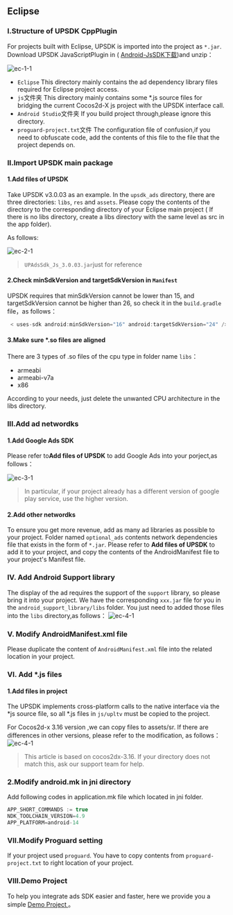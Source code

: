 ## Eclipse

### I.Structure of UPSDK CppPlugin 
For projects built with Eclipse, UPSDK is imported into the project as `*.jar`. Download UPSDK JavaScriptPlugin in ( [Android-JsSDK下载](http://ads-sdk-doc.haloapps.com/docs/show/13 "download"))and unzip：

![ec-1-1](http://docs.upltv.com/uploads/201805/5af3e73af0172_5af3e73a.png "ec-1-1")
- `Eclipse`
   This directory mainly contains the ad dependency library files required for Eclipse project access.
- `js`文件夹
	This directory mainly contains some *.js source files for bridging the current Cocos2d-X js project with the UPSDK interface call.
- `Android Studio`文件夹
    If you build project through,please ignore this directory.
- `proguard-project.txt`文件
	The configuration file of confusion,if you need to obfuscate code, add the contents of this file to the file that the project depends on.
	

### II.Import UPSDK main package

#### 1.Add files of UPSDK
Take UPSDK v3.0.03 as an example. In the `upsdk_ads` directory, there are three directories: `libs`, `res` and `assets`. Please copy the contents of the directory to the corresponding directory of your Eclipse main project ( If there is no libs directory, create a libs directory with the same level as src in the app folder).

As follows:

![ec-2-1](http://docs.upltv.com/uploads/201805/5af3e8f29e3c9_5af3e8f2.png "ec-2-1")

> `UPAdsSdk_Js_3.0.03.jar`just for reference

#### 2.Check minSdkVersion and targetSdkVersion in `Manifest`
UPSDK requires that minSdkVersion cannot be lower than 15, and targetSdkVersion cannot be higher than 26, so check it in the `build.gradle` file，as follows：
```groovy
 < uses-sdk android:minSdkVersion="16" android:targetSdkVersion="24" />
```
#### 3.Make sure *.so files are aligned
There are 3 types of .so files of the cpu type in folder name `libs`：
- armeabi
- armeabi-v7a
- x86

According to your needs, just delete the unwanted CPU architecture in the libs directory.

### III.Add ad networdks
#### 1.Add Google Ads SDK

Please refer to**Add files of UPSDK** to add Google Ads into your porject,as follows：

![ec-3-1](http://docs.upltv.com/uploads/201805/5af3ebc528686_5af3ebc5.png "ec-3-1")
> In particular, if your project already has a different version of google play service, use the higher version.


#### 2.Add other networdks
To ensure you get more revenue, add as many ad libraries as possible to your project.
Folder named `optional_ads` contents  network dependencies file that exists in the form of `*.jar`. Please refer to **Add files of UPSDK** to add it to your project, and copy the contents of the AndroidManifest file to your project's Manifest file.


### IV. Add Android Support library 

The display of the ad requires the support of the `support` library, so please bring it into your project. We have the corresponding `xxx.jar` file for you in the `android_support_library/libs` folder. You just need to added those files into the `libs` directory,as follows：
![ec-4-1](http://docs.upltv.com/uploads/201805/5af3e9c639e11_5af3e9c6.png "ec-4-1")

### V. Modify AndroidManifest.xml file
Please duplicate the content of `AndroidManifest.xml` file into the related location in your project.

### Ⅵ. Add *.js files

#### 1.Add files in project
The UPSDK implements cross-platform calls to the native interface via the *js source file, so all *.js files in `js/upltv` must be copied to the project.

For Cocos2d-x 3.16 version ,we can copy files  to assets/sr. If there are differences in other versions, please refer to the modification, as follows：
![ec-4-1](http://docs.upltv.com/uploads/201805/5af3ea86801bf_5af3ea86.png "ec-4-1")
>This article is based on cocos2dx-3.16. If your directory does not match this, ask our support team for help.

### 2.Modify android.mk in jni directory

Add following codes in application.mk file which located in jni folder.
```groovy
APP_SHORT_COMMANDS := true
NDK_TOOLCHAIN_VERSION=4.9
APP_PLATFORM=android-14
```

### Ⅶ.Modify Proguard setting 
If your project used `proguard`.
You have to copy contents from `proguard-project.txt` to right location of your project.

### Ⅷ.Demo Project
To help you integrate ads SDK easier and faster, here we provide you a simple [Demo Project ](https://github.com/AvidlyGit/AdSdkDemo-Studio "Demo工程")。
